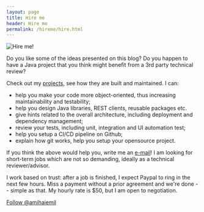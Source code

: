 ```yaml
---
layout: page
title: Hire me
header: Hire me
permalink: /hireme/hire.html
---
```


<img title="Hire me!" class="badge" src="https://amihaiemil.github.io/images/hireme.PNG">

Do you like some of the ideas presented on this blog? Do you happen to have a Java project
that you think might benefit from a 3rd party technical review?

Check out my [projects](https://amihaiemil.github.io/projects.html), see how they are built and maintained. I can:

  * help you make your code more object-oriented, thus increasing maintainability and testability;
  * help you design Java libraries, REST clients, reusable packages etc.
  * give hints related to the overall architecture, including deployment and dependency management;
  * review your tests, including unit, integration and UI automation test;
  * help you setup a CI/CD pipeline on Github;
  * explain how git works, help you setup your opensource project.

If you think the above would help you, write me an <a title="Feel free to drop me a line" href="mailto:{{site.email }}">e-mail</a>! I am looking for short-term jobs which are not so demanding, ideally as a technical reviewer/advisor.

I work based on trust: after a job is finished, I expect Paypal to ring in the next few hours. Miss a payment without a prior agreement and we're done -- simple as that. My hourly rate is $50, but I am open to negotiation.

<a class="github-button" href="https://github.com/amihaiemil" data-count-href="/amihaiemil/followers" data-count-api="/users/amihaiemil#followers" data-count-aria-label="# followers on GitHub" aria-label="Follow @amihaiemil on GitHub">Follow @amihaiemil</a>
